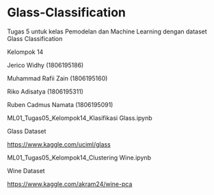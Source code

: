 # Glass-Classification
Tugas 5 untuk kelas Pemodelan dan Machine Learning dengan dataset Glass Classification 


Kelompok 14

Jerico Widhy (1806195186)

Muhammad Rafii Zain (1806195160)

Riko Adisatya (1806195311)

Ruben Cadmus Namata (1806195091)

ML01_Tugas05_Kelompok14_Klasifikasi Glass.ipynb


Glass Dataset 

https://www.kaggle.com/uciml/glass



ML01_Tugas05_Kelompok14_Clustering Wine.ipynb

Wine Dataset

https://www.kaggle.com/akram24/wine-pca
